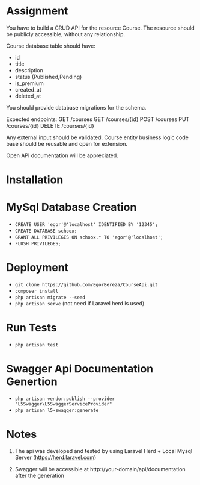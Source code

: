 # Assignment

You have to build a CRUD API for the resource Course. The resource should be publicly
accessible, without any relationship.

Course database table should have:
- id
- title
- description
- status (Published,Pending)
- is_premium
- created_at
- deleted_at

You should provide database migrations for the schema.

Expected endpoints:
GET /courses
GET /courses/{id}
POST /courses
PUT /courses/{id}
DELETE /courses/{id}

Any external input should be validated.
Course entity business logic code base should be reusable and open for extension.

Open API documentation will be appreciated.

# Installation

# MySql Database Creation
- `CREATE USER 'egor'@'localhost' IDENTIFIED BY '12345';`
- `CREATE DATABASE schoox;`
- `GRANT ALL PRIVILEGES ON schoox.* TO 'egor'@'localhost';`
- `FLUSH PRIVILEGES;`

# Deployment
- `git clone https://github.com/EgorBereza/CourseApi.git`
- `composer install`
- `php artisan migrate --seed`
- `php artisan serve` (not need if Laravel herd is used)

# Run Tests
- `php artisan test`

# Swagger Api Documentation Genertion
- `php artisan vendor:publish --provider "L5Swagger\L5SwaggerServiceProvider"`
- `php artisan l5-swagger:generate`

# Notes

1) The api was developed and tested by using Laravel Herd + Local Mysql Server (https://herd.laravel.com)

2) Swagger will be accessible at http://your-domain/api/documentation after the generation

